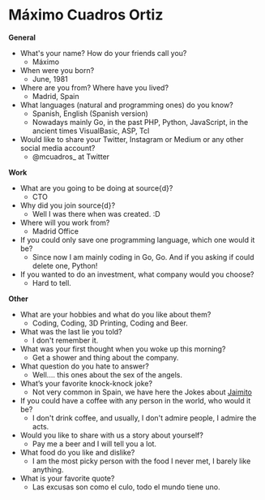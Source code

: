 # Máximo Cuadros Ortiz

**General**
- What's your name? How do your friends call you?
  - Máximo
- When were you born?
  - June, 1981
- Where are you from? Where have you lived?
  - Madrid, Spain
- What languages (natural and programming ones) do you know?
  - Spanish, English (Spanish version)
  - Nowadays mainly Go, in the past PHP, Python, JavaScript, in the ancient times VisualBasic, ASP, Tcl
- Would like to share your Twitter, Instagram or Medium or any other social media account?
  - @mcuadros_ at Twitter

**Work**
- What are you going to be doing at source{d}?
  - CTO
- Why did you join source{d}?
  - Well I was there when was created. :D
- Where will you work from?
  - Madrid Office
- If you could only save one programming language, which one would it be?
  - Since now I am mainly coding in Go, Go. And if you asking if could delete one, Python!
- If you wanted to do an investment, what company would you choose?
  - Hard to tell.

**Other**
- What are your hobbies and what do you like about them?
  - Coding, Coding, 3D Printing, Coding and Beer.
- What was the last lie you told?
  - I don't remember it.
- What was your first thought when you woke up this morning?
  - Get a shower and thing about the company.
- What question do you hate to answer?
  - Well.... this ones about the sex of the angels.
- What’s your favorite knock-knock joke?
  - Not very common in Spain, we have here the Jokes about [Jaimito](https://en.wikipedia.org/wiki/Little_Johnny)
- If you could have a coffee with any person in the world, who would it be?
  - I don't drink coffee, and usually, I don't admire people, I admire the acts.
- Would you like to share with us a story about yourself?
  - Pay me a beer and I will tell you a lot.
- What food do you like and dislike?
  - I am the most picky person with the food I never met, I barely like anything.
- What is your favorite quote?
  - Las excusas son como el culo, todo el mundo tiene uno.